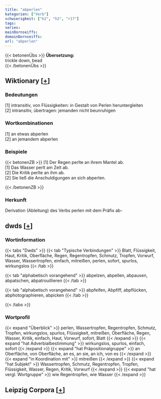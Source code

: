 ```yaml
---
title: "abperlen"
kategorien: ["Verb"]
schwierigkeit: ["k2", "h2", "r17"]
tags:
series:
mainDornseiffs:
domainDornseiffs:
url: "abperlen"
---
```


{{< betonenÜbs >}}
**Übersetzung:**  
trickle down, bead  
{{< /betonenÜbs >}}

## Wiktionary [[+](https://de.wiktionary.org/wiki/abperlen)]

### Bedeutungen
[1] intransitiv, von Flüssigkeiten: in Gestalt von Perlen heruntergleiten  
[2] intransitiv, übertragen: jemanden nicht beunruhigen  

### Wortkombinationen
[1] an etwas abperlen  
[2] an jemandem abperlen  

### Beispiele
{{< betonenZB >}}
[1] Der Regen perlte an ihrem Mantel ab.  
[1] Das Wasser perlt am Zelt ab.  
[2] Die Kritik perlte an ihm ab.  
[2] Sie ließ die Anschuldigungen an sich abperlen.  

{{< /betonenZB >}}
### Herkunft
Derivation (Ableitung) des Verbs perlen mit dem Präfix ab-  



## dwds [[+](https://www.dwds.de/wb/abperlen)]

### Wortinformation
{{< tabs "Dwds" >}}
{{< tab "Typische Verbindungen" >}}
Blatt, Flüssigkeit, Haut, Kritik, Oberfläche, Regen, Regentropfen, Schmutz, Tropfen, Vorwurf, Wasser, Wassertropfen, einfach, mitreißen, perlen, sofort, spurlos, wirkungslos
{{< /tab >}}

{{< tab "alphabetisch vorangehend" >}}
abpelzen, abpellen, abpausen, abpatschen, abpatrouillieren
{{< /tab >}}

{{< tab "alphabetisch vorangehend" >}}
abpfeifen, Abpfiff, abpflücken, abphotographieren, abpicken
{{< /tab >}}

{{< /tabs >}}

### Wortprofil
{{< expand "Überblick" >}} perlen, Wassertropfen, Regentropfen, Schmutz, Tropfen, wirkungslos, spurlos, Flüssigkeit, mitreißen, Oberfläche, Regen, Wasser, Kritik, einfach, Haut, Vorwurf, sofort, Blatt {{< /expand >}}
{{< expand "hat Adverbialbestimmung" >}} wirkungslos, spurlos, einfach, sofort {{< /expand >}}
{{< expand "hat Präpositionalgruppe" >}} an Oberfläche, von Oberfläche, an es, an sie, an ich, von es {{< /expand >}}
{{< expand "in Koordination mit" >}} mitreißen {{< /expand >}}
{{< expand "hat Subjekt" >}} Wassertropfen, Schmutz, Regentropfen, Tropfen, Flüssigkeit, Wasser, Regen, Kritik, Vorwurf {{< /expand >}}
{{< expand "hat vergl. Wortgruppe" >}} wie Regentropfen, wie Wasser {{< /expand >}}

## Leipzig Corpora [[+](https://corpora.uni-leipzig.de/en/res?word=abperlen&corpusId=deu_newscrawl-public_2018)]

